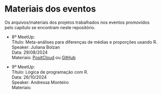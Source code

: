 # Materiais dos eventos
Os arquivos/materiais dos projetos trabalhados nos eventos promovidos pelo capítulo se encontram neste repositório.

- 8º MeetUp:\
Título: Meta-análises para diferenças de médias e proporções usando R.\
Speaker: Juliana Bolzan\
Data: 29/08/2024\
Materiais: [PositCloud](https://posit.cloud/content/8573312) ou [GitHub]()

- 9º MeetUp:\
Título: Lógica de programação com R.\
Data: 26/10/2024\
Speaker: Andressa Monteiro\
Materiais:
